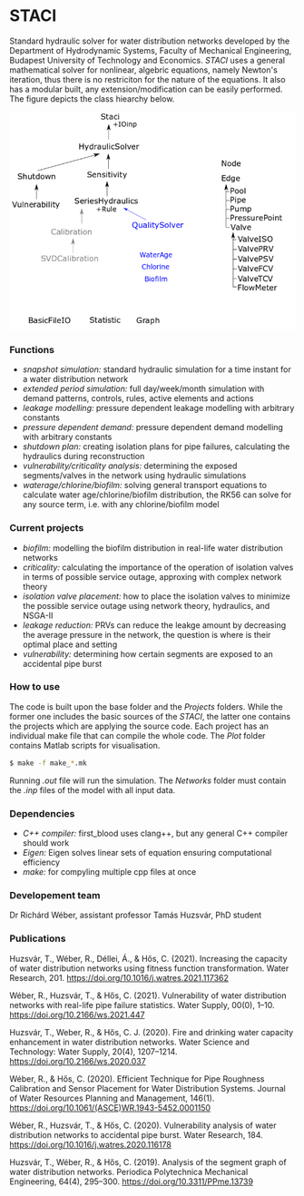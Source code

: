 # STACI
Standard hydraulic solver for water distribution networks developed by the Department of Hydrodynamic Systems, Faculty of Mechanical Engineering, Budapest University of Technology and Economics. *STACI* uses a general mathematical solver for nonlinear, algebric equations, namely Newton's iteration, thus there is no restriciton for the nature of the equations. It also has a modular built, any extension/modification can be easily performed. The figure depicts the class hiearchy below.

![Alt text](ClassHiearchy.png?raw=true "Title")

### Functions
- *snapshot simulation:* standard hydraulic simulation for a time instant for a water distribution network
- *extended period simulation:* full day/week/month simulation with demand patterns, controls, rules, active elements and actions
- *leakage modelling:* pressure dependent leakage modelling with arbitrary constants
- *pressure dependent demand:* pressure dependent demand modelling with arbitrary constants
- *shutdown plan:* creating isolation plans for pipe failures, calculating the hydraulics during reconstruction
- *vulnerability/criticality analysis:* determining the exposed segments/valves in the network using hydraulic simulations
- *waterage/chlorine/biofilm:* solving general transport equations to calculate water age/chlorine/biofilm distribution, the RK56 can solve for any source term, i.e. with any chlorine/biofilm model

### Current projects
- *biofilm:* modelling the biofilm distribution in real-life water distribution networks
- *criticality:* calculating the importance of the operation of isolation valves in terms of possible service outage, approxing with complex network theory
- *isolation valve placement:* how to place the isolation valves to minimize the possible service outage using network theory, hydraulics, and NSGA-II
- *leakage reduction:* PRVs can reduce the leakge amount by decreasing the average pressure in the network, the question is where is their optimal place and setting
- *vulnerability:* determining how certain segments are exposed to an accidental pipe burst

### How to use
The code is built upon the base folder and the *Projects* folders. While the former one includes the basic sources of the *STACI*, the latter one contains the projects which are applying the source code. Each project has an individual make file that can compile the whole code. The *Plot* folder contains Matlab scripts for visualisation.

```sh
$ make -f make_*.mk
```

Running *.out* file will run the simulation. The *Networks* folder must contain the *.inp* files of the model with all input data.

### Dependencies
- *C++ compiler:* first_blood uses clang++, but any general C++ compiler should work
- *Eigen:* Eigen solves linear sets of equation ensuring computational efficiency
- *make:* for compyling multiple cpp files at once

### Developement team
Dr Richárd Wéber, assistant professor
Tamás Huzsvár, PhD student

### Publications

Huzsvár, T., Wéber, R., Déllei, Á., & Hős, C. (2021). Increasing the capacity of water distribution networks using fitness function transformation. Water Research, 201. https://doi.org/10.1016/j.watres.2021.117362

Wéber, R., Huzsvár, T., & Hős, C. (2021). Vulnerability of water distribution networks with real-life pipe failure statistics. Water Supply, 00(0), 1–10. https://doi.org/10.2166/ws.2021.447

Huzsvár, T., Weber, R., & Hős, C. J. (2020). Fire and drinking water capacity enhancement in water distribution networks. Water Science and Technology: Water Supply, 20(4), 1207–1214. https://doi.org/10.2166/ws.2020.037

Wéber, R., & Hős, C. (2020). Efficient Technique for Pipe Roughness Calibration and Sensor Placement for Water Distribution Systems. Journal of Water Resources Planning and Management, 146(1). https://doi.org/10.1061/(ASCE)WR.1943-5452.0001150

Wéber, R., Huzsvár, T., & Hős, C. (2020). Vulnerability analysis of water distribution networks to accidental pipe burst. Water Research, 184. https://doi.org/10.1016/j.watres.2020.116178

Huzsvár, T., Wéber, R., & Hős, C. (2019). Analysis of the segment graph of water distribution networks. Periodica Polytechnica Mechanical Engineering, 64(4), 295–300. https://doi.org/10.3311/PPme.13739